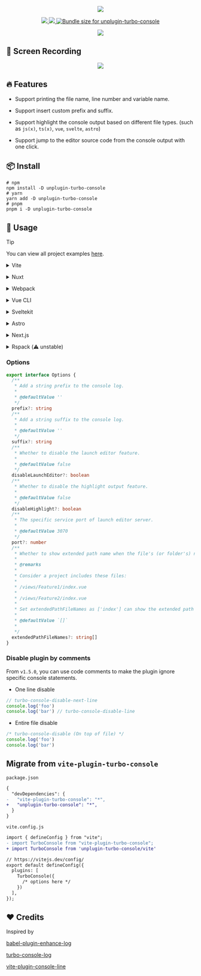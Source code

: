 <p align='center'>
  <img src="https://cdn.jsdelivr.net/gh/yuyinws/static@master/2023/12/upgit_20231203_1701604926.png" >
</p>


<p align='center'>
<a href="https://www.npmjs.com/package/unplugin-turbo-console">
<img src="https://img.shields.io/npm/v/unplugin-turbo-console?style=flat&colorA=3f3f46&colorB=ff7151">
</a>
<a href="https://www.npmjs.com/package/unplugin-turbo-console">
<img src="https://img.shields.io/npm/dm/unplugin-turbo-console?style=flat&colorA=3f3f46&colorB=ff7151">
</a>
<a href="https://pkg-size.dev/unplugin-turbo-console"><img src="https://pkg-size.dev/badge/bundle/544318" title="Bundle size for unplugin-turbo-console"></a>
</p>

<p align="center">
<a href="https://stackblitz.com/github/yuyinws/stackblitz-demo?file=vite.config.ts"><img src="https://developer.stackblitz.com/img/open_in_stackblitz.svg"></a>
</p>


## 🎥 Screen Recording

<p align='center'>
  <img src="https://cdn.jsdelivr.net/gh/yuyinws/static@master/2023/12/upgit_20231204_1701661126.gif" >
</p>

## 🔥 Features

- Support printing the file name, line number and variable name.

- Support insert custom prefix and suffix.

- Support highlight the console output based on different file types. (such as `js(x)`, `ts(x)`, `vue`, `svelte`, `astro`)

- Support jump to the editor source code from the console output with one click.

## 📦 Install

```shell
# npm
npm install -D unplugin-turbo-console
# yarn
yarn add -D unplugin-turbo-console
# pnpm
pnpm i -D unplugin-turbo-console
```

## 🦄 Usage

> [!TIP]
> You can view all project examples [here](https://github.com/yuyinws/vite-plugin-turbo-console/tree/main/examples).

<details>
<summary>Vite</summary><br>

```ts
// vite.config.ts
import { defineConfig } from 'vite'
import TurboConsole from 'unplugin-turbo-console/vite'

// https://vitejs.dev/config/
export default defineConfig({
  plugins: [
    TurboConsole({
      /* options here */
    })
  ],
})
```

<br></details>

<details>
<summary>Nuxt</summary><br>

```ts
// nuxt.config.ts
// https://nuxt.com/docs/api/configuration/nuxt-config
export default defineNuxtConfig({
  modules: [
    'unplugin-turbo-console/nuxt'
  ],
  turboConsole: {
    /* options here */
  }
})
```

<br></details>


<details>
<summary>Webpack</summary><br>

```js
// webpack.config.js
module.exports = {
  /* ... */
  plugins: [
    require('unplugin-turbo-console/webpack')({ /* options */ }),
  ],
}
```

<br></details>


<details>
<summary>Vue CLI</summary><br>

```js
// vue.config.js
const { defineConfig } = require('@vue/cli-service')

module.exports = defineConfig({
  transpileDependencies: true,
  parallel: false,
  configureWebpack: {
    plugins: [
      require('unplugin-turbo-console/webpack')({
        /* options here */
      })
    ]
  }
})
```

<br></details>

<details>
<summary>Sveltekit</summary><br>

> [!IMPORTANT]
> Please add TurboConsole plugin **before** Sveltekit plugin

```js
import { sveltekit } from '@sveltejs/kit/vite';
import { defineConfig } from 'vite';
import TurboConsole from 'unplugin-turbo-console/vite'

export default defineConfig({
	plugins: [
		TurboConsole(),
		sveltekit()
	]
});

```

<br></details>

<details>

<summary>Astro</summary><br>

```js
// astro.config.mjs
import { defineConfig } from 'astro/config'
import TurboConsole from 'unplugin-turbo-console/astro'

// https://astro.build/config
export default defineConfig({
  integrations: [
    TurboConsole()
  ]
})
```

<br></details>



<details>
<summary>Next.js</summary><br>

```js
// next.config.js
/** @type {import('next').NextConfig} */
const nextConfig = {
  webpack(config) {
    config.plugins.push(
      require('unplugin-turbo-console/webpack')()
    )

    return config
  }
}

module.exports = nextConfig
```

<br></details>


<details>
<summary>Rspack (⚠️ unstable)</summary><br>

```js
// rspack.config.js
const rspack = require('@rspack/core')
const { VueLoaderPlugin } = require('vue-loader')
/** @type {import('@rspack/cli').Configuration} */

const config = {

  plugins: [
    new VueLoaderPlugin(),
    new rspack.HtmlRspackPlugin({
      template: './index.html'
    }),
    require('unplugin-turbo-console/rspack')(),
  ],

}
module.exports = config
```

<br></details>

### Options

```ts
export interface Options {
  /**
   * Add a string prefix to the console log.
   *
   * @defaultValue ''
   */
  prefix?: string
  /**
   * Add a string suffix to the console log.
   *
   * @defaultValue ''
   */
  suffix?: string
  /**
   * Whether to disable the launch editor feature.
   *
   * @defaultValue false
   */
  disableLaunchEditor?: boolean
  /**
   * Whether to disable the highlight output feature.
   *
   * @defaultValue false
   */
  disableHighlight?: boolean
  /**
   * The specific service port of launch editor server.
   *
   * @defaultValue 3070
   */
  port?: number
  /**
   * Whether to show extended path name when the file's (or folder's) name contains an element in the array.
   *
   * @remarks
   *
   * Consider a project includes these files:
   *
   * /views/Feature1/index.vue
   *
   * /views/Feature2/index.vue
   *
   * Set extendedPathFileNames as ['index'] can show the extended path name in the console output.
   *
   * @defaultValue `[]`
   *
   */
  extendedPathFileNames?: string[]
}
```

### Disable plugin by comments

From `v1.5.0`, you can use code comments to make the plugin ignore specific console statements.

- One line disable

```js
// turbo-console-disable-next-line
console.log('foo')
console.log('bar') // turbo-console-disable-line
```

- Entire file disable

```js
/* turbo-console-disable (On top of file) */  
console.log('foo')
console.log('bar')
```

## Migrate from `vite-plugin-turbo-console`

`package.json`

```diff
{
  "devDependencies": {
-   "vite-plugin-turbo-console": "*",
+   "unplugin-turbo-console": "*",
  }
}
```

`vite.config.js`
```diff
import { defineConfig } from "vite";
- import TurboConsole from "vite-plugin-turbo-console";
+ import TurboConsole from 'unplugin-turbo-console/vite'

// https://vitejs.dev/config/
export default defineConfig({
  plugins: [
    TurboConsole({
      /* options here */
    })
  ],
});
```

## ❤️ Credits

Inspired by 

[babel-plugin-enhance-log](https://github.com/baozouai/babel-plugin-enhance-log)

[turbo-console-log](https://github.com/Chakroun-Anas/turbo-console-log)

[vite-plugin-console-line](https://github.com/lq9958/vite-plugin-console-line)
